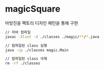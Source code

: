 # magicSquare

마방진을 팩토리 디자인 패턴을 통해 구현

```sh
// 자바 컴파일
javac -Xlint -d ./classes ./magic/**/*.java

// 컴파일된 class 실행
java -cp ./classes magic.Main

// 컴파일된 class 삭제
rm -rf ./classes
```
